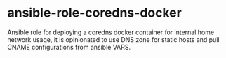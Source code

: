 # ansible-role-coredns-docker
Ansible role for deploying a coredns docker container for internal home network usage, it is opinionated to use DNS zone for static hosts and pull CNAME configurations from ansible VARS.
